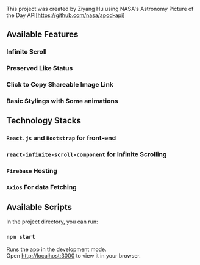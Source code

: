 This project was created by Ziyang Hu using NASA's Astronomy Picture of the Day API[https://github.com/nasa/apod-api]


## Available Features

### Infinite Scroll

### Preserved Like Status

### Click to Copy Shareable Image Link

### Basic Stylings with Some animations


## Technology Stacks

### `React.js` and `Bootstrap` for front-end
### `react-infinite-scroll-component` for Infinite Scrolling
### `Firebase` Hosting
### `Axios` For data Fetching 
## Available Scripts

In the project directory, you can run:

### `npm start`

Runs the app in the development mode.\
Open [http://localhost:3000](http://localhost:3000) to view it in your browser.

